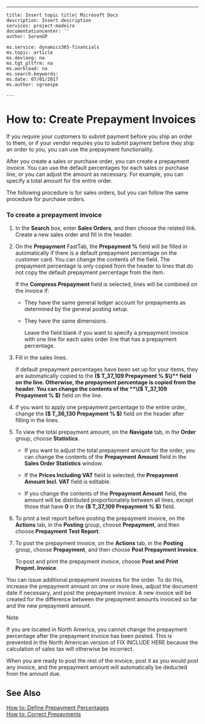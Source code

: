 ---
    title: Insert topic title| Microsoft Docs
    description: Insert description
    services: project-madeira
    documentationcenter: ''
    author: SorenGP

    ms.service: dynamics365-financials
    ms.topic: article
    ms.devlang: na
    ms.tgt_pltfrm: na
    ms.workload: na
    ms.search.keywords:
    ms.date: 07/01/2017
    ms.author: sgroespe

    ---
# How to: Create Prepayment Invoices
If you require your customers to submit payment before you ship an order to them, or if your vendor requires you to submit payment before they ship an order to you, you can use the prepayment functionality.  
  
 After you create a sales or purchase order, you can create a prepayment invoice. You can use the default percentages for each sales or purchase line, or you can adjust the amount as necessary. For example, you can specify a total amount for the entire order.  
  
 The following procedure is for sales orders, but you can follow the same procedure for purchase orders.  
  
### To create a prepayment invoice  
  
1.  In the **Search** box, enter **Sales Orders**, and then choose the related link. Create a new sales order and fill in the header.  
  
2.  On the **Prepayment** FastTab, the **Prepayment %** field will be filled in automatically if there is a default prepayment percentage on the customer card. You can change the contents of the field. The prepayment percentage is only copied from the header to lines that do not copy the default prepayment percentage from the item.  
  
     If the **Compress Prepayment** field is selected, lines will be combined on the invoice if:  
  
    -   They have the same general ledger account for prepayments as determined by the general posting setup.  
  
    -   They have the same dimensions.  
  
         Leave the field blank if you want to specify a prepayment invoice with one line for each sales order line that has a prepayment percentage.  
  
3.  Fill in the sales lines.  
  
     If default prepayment percentages have been set up for your items, they are automatically copied to the **\($ T\_37\_109 Prepayment % $\)** field on the line. Otherwise, the prepayment percentage is copied from the header. You can change the contents of the **\($ T\_37\_109 Prepayment % $\)** field on the line.  
  
4.  If you want to apply one prepayment percentage to the entire order, change the **\($ T\_36\_130 Prepayment % $\)** field on the header after filling in the lines.  
  
5.  To view the total prepayment amount, on the **Navigate** tab, in the **Order** group, choose **Statistics**.  
  
    -   If you want to adjust the total prepayment amount for the order, you can change the contents of the **Prepayment Amount** field in the **Sales Order Statistics** window.  
  
    -   If the **Prices Including VAT** field is selected, the **Prepayment Amount Incl. VAT** field is editable.  
  
    -   If you change the contents of the **Prepayment Amount** field, the amount will be distributed proportionately between all lines, except those that have **0** in the **\($ T\_37\_109 Prepayment % $\)** field.  
  
6.  To print a test report before posting the prepayment invoice, on the **Actions** tab, in the **Posting** group, choose **Prepayment**, and then choose **Prepayment Test Report**.  
  
7.  To post the prepayment invoice, on the **Actions** tab, in the **Posting** group, choose **Prepayment**, and then choose **Post Prepayment Invoice**.  
  
     To post and print the prepayment invoice, choose **Post and Print Prepmt. Invoice**.  
  
 You can issue additional prepayment invoices for the order. To do this, increase the prepayment amount on one or more lines, adjust the document date if necessary, and post the prepayment invoice. A new invoice will be created for the difference between the prepayment amounts invoiced so far and the new prepayment amount.  
  
> [!NOTE]  
>  If you are located in North America, you cannot change the prepayment percentage after the prepayment invoice has been posted. This is prevented in the North American version of FIX INCLUDE HERE<!--[!INCLUDE[navnow](../ApplicationDesign/includes/navnow_md.md)] --> because the calculation of sales tax will otherwise be incorrect.  
  
 When you are ready to post the rest of the invoice, post it as you would post any invoice, and the prepayment amount will automatically be deducted from the amount due.  
  
## See Also  
 [How to: Define Prepayment Percentages](../Purchasing/how-to-define-prepayment-percentages.md)   
 [How to: Correct Prepayments](../Finance/how-to-correct-prepayments.md)